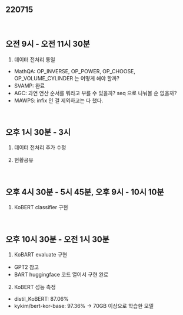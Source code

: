 ## 220715

<br>

## 오전 9시 - 오전 11시 30분

1. 데이터 전처리 통일
- MathQA: OP_INVERSE, OP_POWER, OP_CHOOSE, OP_VOLUME_CYLINDER 는 어떻게 해야 할까?
- SVAMP: 완료
- AGC: 과연 연산 순서를 뭐라고 부를 수 있을까? seq 으로 나눠볼 순 없을까?
- MAWPS: infix 인 걸 제외하고는 다 했다.


<br>

## 오후 1시 30분 - 3시

1. 데이터 전처리 추가 수정

2. 현황공유

<br>

## 오후 4시 30분 - 5시 45분, 오후 9시 - 10시 10분

1. KoBERT classifier 구현

<br>

## 오후 10시 30분 - 오전 1시 30분

1. KoBART evaluate 구현
- GPT2 참고
- BART huggingface 코드 열어서 구현 완료


2. KoBERT 성능 측정
- distil_KoBERT: 87.06%
- kykim/bert-kor-base: 97.36% -> 70GB 이상으로 학습한 모델